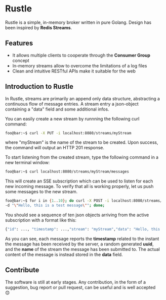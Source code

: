 # Rustle

Rustle is a simple, in-memory broker written in pure Golang. Design has been inspired by **Redis Streams**.

## Features

- It allows multiple clients to cooperate through the **Consumer Group** concept
- In-memory streams allow to overcome the limitations of a log files
- Clean and intuitive RESTful APIs make it suitable for the web

## Introduction to Rustle

In Rustle, streams are primarily an append only data structure, abstracting a continuous flow of message entries. A stream entry a json-object containing a "data" field and some additional infos.

You can easily create a new stream by runnning the following curl command:

```bash
foo@bar:~$ curl -X PUT -i localhost:8080/streams/myStream
```

where "myStream" is the name of the stream to be created. Upon success, the command will output an HTTP 201 response.

To start listening from the created stream, type the following command in a new terminal window:

```bash
foo@bar:~$ curl localhost:8080/streams/myStream/messages
```

This will create an SSE subscription which can be used to listen for each new incoming message. To verify that all is working properly, let us push some messages to the new stream.

```bash
foo@bar:~$ for i in {1..10}; do curl -X POST -i localhost:8080/streams/myStream \ 
-d "\"Hello, this is a test message\""; done;
```

You should see a sequence of ten json objects arriving from the active subscription with a format like this:

```bash
{"id": ..., "timestamp": ...,"stream": "myStream","data": "Hello, this is a test message"}
```

As you can see, each message reports the **timestamp** related to the instant the message has been received by the server, a random generated **uuid**, and the **name** of the stream the message has been submitted to. The actual content of the message is instead stored in the **data** field.

## Contribute

The software is still at early stages. Any contribution, in the form of a suggestion, bug report or pull request, can be useful and is well accepted :blush:
